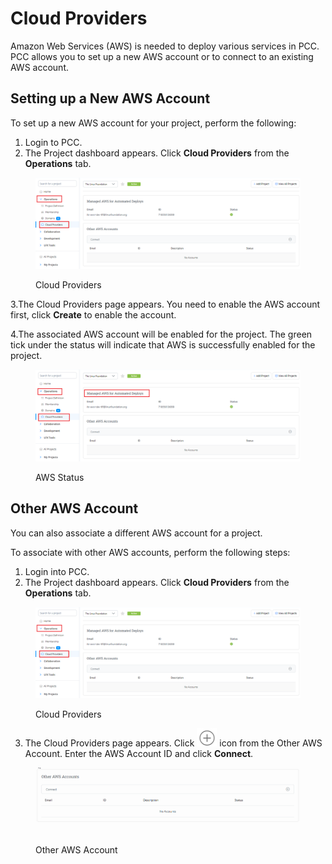 # Cloud Providers

Amazon Web Services (AWS) is needed to deploy various services in PCC. PCC allows you to set up a new AWS account or to connect to an existing AWS account.

## Setting up a New AWS Account <a href="#setting-up-a-new-aws-account" id="setting-up-a-new-aws-account"></a>

To set up a new AWS account for your project, perform the following:

1. Login to PCC.
2. The Project dashboard appears. Click **Cloud Providers** from the **Operations** tab.

<figure><img src="../../../.gitbook/assets/Cloud Providers.png" alt=""><figcaption><p>Cloud Providers </p></figcaption></figure>

3.The Cloud Providers page appears. You need to enable the AWS account first, click **Create** to enable the account.

4.The associated AWS account will be enabled for the project. The green tick under the status will indicate that AWS is successfully enabled for the project.

<figure><img src="../../../.gitbook/assets/Manage AWS.png" alt=""><figcaption><p>AWS Status</p></figcaption></figure>

## Other AWS Account <a href="#other-aws-account" id="other-aws-account"></a>

You can also associate a different AWS account for a project.

To associate with other AWS accounts, perform the following steps:

1. Login into PCC.
2. The Project dashboard appears. Click **Cloud Providers** from the **Operations** tab.

<figure><img src="../../../.gitbook/assets/Cloud Providers.png" alt=""><figcaption><p>Cloud Providers </p></figcaption></figure>

3. The Cloud Providers page appears. Click <img src="../../../.gitbook/assets/P Icon.png" alt="" data-size="line"> icon from the Other AWS Account. Enter the AWS Account ID and click **Connect**.

<figure><img src="../../../.gitbook/assets/Other AWS Account.gif" alt=""><figcaption><p>Other AWS Account</p></figcaption></figure>
